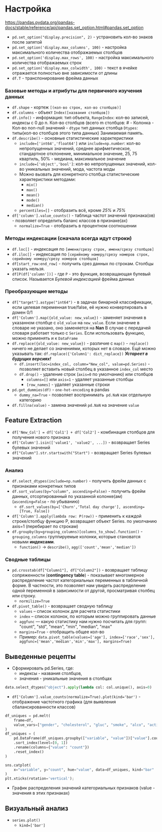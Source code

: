 # Настройка 
https://pandas.pydata.org/pandas-docs/stable/reference/api/pandas.set_option.html#pandas.set_option
- `pd.set_option("display.precision", 2)` - устрановить кол-во знаков после запятой
- `pd.set_option('display.max_columns', 100)` - настройка максимального количества отображаемых столбцов 
- `pd.set_option('display.max_rows', 100)` - настройка максимального количества отображаемых строк
- `pd.set_option('display.max_colwidth', 100)` - текст в ячейке отражается полностью вне зависимости от длины
- `df.T` - транспонирование фрейма данных

### Базовые методы и атрибуты для первичного изучения данных
- `df.shape` - кортеж `[(кол-во строк, кол-во столбцов)]`
- `df.columns` - объект `Index([названия столбцов])`
- `df.info()` - информация: тип объекта, `RangeIndex`: кол-во записей, индексы с 0 до n. Кол-во столбцов (всего m столбцов:
  \# - Колонка - Кол-во non-null значений - `dtype` тип данных столбца
  `Dtypes`: типы(кол-во столбцов этого типа данных)
  Занимаемая память.
- `df.describe()` - основные статистические характеристики
	- `include=['int64','float64']` или `include=np.number`:  кол-во непропущенных значений, среднее арифметическое, стандартное отклонение, минимальное значение, 25, 75 квартиль, 50% - медиана, максимальное значение
	- `include=['object','bool']`:  кол-во непропущенных значений, кол-во уникальных значений, мода, частота моды
	- Можно вызвать для конкретного столбца статистические характеристики методами:
		- `mix()` 
		- `max()`
		- `mean()`
		- `mode()`
		- `median()`
	- `percentiles=[]` - отобразить всё, кроме *25%* и *75%*
- `df['column'].value_counts()` -  таблица частот значений признака(ов) - позволяет определить баланс классов в признаке(ах)
	- `normalize=True` - отобразить в процентном соотношении 

### Методы индексации (сначала всегда идут строки)
- `df.loc[]` - индексация по `[имени/срезу строк, имени/срезу столбцов]`
- `df.iloc[]` - индексация по `[серийному номеру/срезу номеров строк, серийному номеру/срезу номеров столбцов]`
- `df[start_row:end_row]` - получить срез данных по строкам. Столбцы указать нельзя.
- `df[P(df['column'])]` - где `P` - это функция, возвращающая булевый список. Называется *Булевой индексацией* фрейма данных

### Преобразующие методы
- `df["target"].astype("int64")` - в задачах бинарной классификации, если целевая переменная true/false, её нужно конвертировать в домен 0/1
- `df['Column'].map({old_value: new_value})` - заменяет значения в указанном столбце с `old_value` на `new_value`. Если значение в словаре не указано, оно заменяется на **Nan**
  В случае с передачей словаря работает только с `Series`. 
  Если использовать функцию, можно применять и к `DataFrame`
- `df.replace({old_value: new_value})` - различие с `map()` - `replace()` ничего не делает со значениями, которых нет в словаре. 
  Ещё можно указывать так: `df.replace({'Column1': dict_replace})`
  ***Устареет в будущих версиях!***
  - `df.insert(loc=index_col, column="New_col", value=pd.Series)` - позволяет вставить новый столбец в указанное `index_col` место
  - `df.drop()` - удаление строк (`axis=0` по умолчанию) или столбцов
	  - `columns=[]` или `axis=1` - удаляет указанные столбцы
	  - `[row_names]` - удаляет указанные строки
- `pd.get_dummies(df)` - `one-hot-encoding` в pandas
	- `dummy_na=True` - позволяет воспринимать` pd.NaN` как отдельную категорию
- `df.fillna(value)` - замена значений `pd.NaN` на значение `value`
  
## Feature Extraction
- `df['New_Col'] = df['Col1'] + df['Col2']` - комбинация столбцов для получения нового признака
- `df['Column'].isin(['value1', 'value2', ...])` - возвращает Series булевых значений
- `df["Column"].str.startswith("Start")` - возвращает Series булевых значений

### Анализ
- `df.select_dtypes(include=np.number)` - получить фрейм данных с признаками конкретных типов
-  `df.sort_values(by="column", ascending=False)` - получить фрейм данных, отсортированный по указанной колонке(ам) (`ascending=False` - по убыванию)
	- `df.sort_values(by=['Churn','Total day charge'], ascending=[True, False])`
- `df['Column'].apply(lambda row: P(row))` - применить к каждой строке/столбцу функцию P, возвращает объект Series. по умолчанию axis=1 (перебирает по строкам)
- `df.groupby(by=grouping_columns)[columns_to_show].function()` - `grouping_columns` группируемые колонки, которые становатся новыми **индексами**.
	- `function()` -> `describe()`, `agg(['count','mean','median'])`

### Сводные таблицы
- `pd.crosstab(df["Column1"], df["Column2"])` - возвращает таблицу сопряженности (**contingency table**) - показывает многомерное распределение частот категориальных переменных в табличной форме. В частности, это позволяет нам увидеть распределение одной переменной в зависимости от другой, просматривая столбец или строку.
	- `normilize=True`
- `df.pivot_table()` - возвращает сводную таблицу
	- `values` – список колонок для расчета статистики
	- `index` – список колонок, по которым можно группировать данные
	- `aggfunc` — какую статистику нам нужно посчитать для групп: "count", "std", "mean", "min", "median", "max"
	- `margins=True` - отобращить общее кол-во
	- Пример: `data.pivot_table(values=['age'], index=['race','sex'], aggfunc=['mean','median','min','max'], margins=True)`

## Выведенные рецепты
- Сформировать pd.Series, где:
	- индексы - названия столбцов, 
	- значения - уникальные значения в столбцах
```python
data.select_dtypes("object").apply(lambda col: col.unique(), axis=0)
```
- `df['Column'].value_counts(normalize=True).plot(kind='bar')` - отображение частотного графика (для выявления сбалансированности классов)
```python
df_uniques = pd.melt(
    frame=df,
    value_vars=["gender", "cholesterol", "gluc", "smoke", "alco", "active", "cardio"],
)
df_uniques = (
    pd.DataFrame(df_uniques.groupby(["variable", "value"])["value"].count())
    .sort_index(level=[0, 1])
    .rename(columns={"value": "count"})
    .reset_index()
)

sns.catplot(
    x="variable", y="count", hue="value", data=df_uniques, kind="bar"
)
plt.xticks(rotation='vertical');
```
- График распределения значений категориальных признаков (value - значения в этих признаках)
## Визуальный анализ
- `series.plot()`
	- `kind=['bar']`
